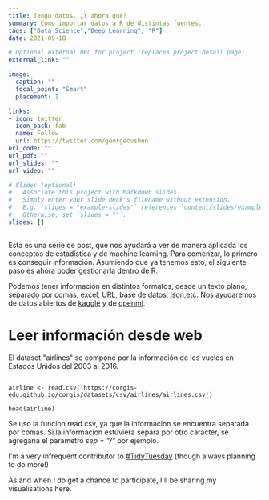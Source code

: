 ```yaml
---
title: Tengo datos. ¿Y ahora qué?
summary: Como importar datos a R de distintas fuentes.
tags: ["Data Science","Deep Learning", "R"]
date: 2021-09-18

# Optional external URL for project (replaces project detail page).
external_link: ""

image:
  caption: ""
  focal_point: "Smart"
  placement: 1

links:
- icon: twitter
  icon_pack: fab
  name: Follow
  url: https://twitter.com/georgecushen
url_code: ""
url_pdf: ""
url_slides: ""
url_video: ""

# Slides (optional).
#   Associate this project with Markdown slides.
#   Simply enter your slide deck's filename without extension.
#   E.g. `slides = "example-slides"` references `content/slides/example-slides.md`.
#   Otherwise, set `slides = ""`.
slides: []
---
```


Esta es una serie de post, que nos ayudará a ver de manera aplicada los conceptos de estadística y de machine learning. Para comenzar, lo primero es conseguir información.
Asumiendo que ya tenemos esto, el siguiente paso es ahora poder gestionarla dentro de R. 

Podemos tener información en distintos formatos, desde un texto plano, separado por comas, excel, URL, base de datos, json,etc. Nos ayudaremos de datos abiertos de [kaggle](https://www.kaggle.com/priankravichandar/airline-delays-from-20032016/metadata) y de [openml](https://www.openml.org/).

# Leer información desde web

El dataset "airlines" se compone por la información de los vuelos en Estados Unidos del 2003 al 2016.

```{r}

airline <- read.csv('https://corgis-edu.github.io/corgis/datasets/csv/airlines/airlines.csv')

head(airline)

```
Se uso la funcion read.csv, ya que la informacion se encuentra separada por comas. Si la informacion estuviera separa por otro caracter, se agregaria el parametro *sep = "/"* por ejemplo.

I'm a very infrequent contributor to [#TidyTuesday](https://github.com/rfordatascience/tidytuesday) (though always planning to do more!)

As and when I do get a chance to participate, I'll be sharing my visualisations here.
